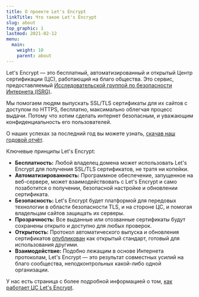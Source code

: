 ```yaml
---
title: О проекте Let's Encrypt
linkTitle: Что такое Let's Encrypt
slug: about
top_graphic: 1
lastmod: 2021-02-12
menu:
  main:
    weight: 10
    parent: about
---
```


Let's Encrypt — это бесплатный, автоматизированный и открытый Центр сертификации (ЦС), работающий на благо общества. Это сервис, предоставляемый [Исследовательской группой по безопасности Интернета (ISRG)](https://www.abetterinternet.org/).

Мы помогаем людям выпускать SSL/TLS сертификаты для их сайтов с доступом по HTTPS, бесплатно, максимально облегчая процесс выдачи. Потому что хотим сделать интернет безопасным, и уважающим конфиденциальность его пользователей.

О наших успехах за последний год вы можете узнать, [скачав наш годовой отчёт](https://abetterinternet.org/documents/2020-ISRG-Annual-Report.pdf).

Ключевые принципы Let's Encrypt:

* <strong>Бесплатность:</strong> Любой владелец домена может использовать Let's Encrypt для получения SSL/TLS сертификатов, не тратя ни копейки.
* <strong>Автоматизированность:</strong> Программное обеспечение, запущенное на веб-сервере, может взаимодействовать с Let's Encrypt и само позаботится о получении, безопасной настройке и обновлении сертификата.
* <strong>Безопасность:</strong> Let's Encrypt будет платформой для передовых технологии в области безопасности TLS, и на стороне ЦС, и помогая владельцам сайтов защищать их серверы.
* <strong>Прозрачность:</strong> Все выданные или отозванные сертификаты будут сохранены открыто и доступно для любых проверок.
* <strong>Открытость:</strong> Протокол автоматического выпуска и обновления сертификатов [опубликован](https://tools.ietf.org/html/rfc8555) как открытый стандарт, готовый для использования другими.
* <strong>Взаимодействие:</strong> Подобно лежащим в основе Интернета протоколам, Let's Encrypt — это результат совместных усилий на благо сообщества, неподконтрольных какой-либо одной организации.

У нас есть страница с более подробной информацией о том, [как работает ЦС Let's Encrypt](/how-it-works).
